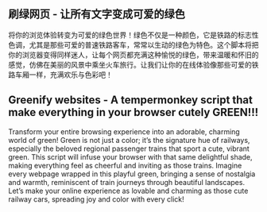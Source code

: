 ## 刷绿网页 - 让所有文字变成可爱的绿色

将你的浏览体验转变为可爱的绿色世界！绿色不仅是一种颜色，它是铁路的标志性色调，尤其是那些可爱的普速铁路客车，常常以生动的绿色为特色。这个脚本将把你的浏览器变得同样迷人，让每个网页都充满这种愉悦的绿色，带来温暖和怀旧的感觉，仿佛在美丽的风景中乘坐火车旅行。让我们让你的在线体验像那些可爱的铁路车厢一样，充满欢乐与色彩吧！

## Greenify websites - A tempermonkey script that make everything in your browser cutely GREEN!!!

Transform your entire browsing experience into an adorable, charming world of green! Green is not just a color; it’s the signature hue of railways, especially the beloved regional passenger trains that sport a cute, vibrant green. This script will infuse your browser with that same delightful shade, making everything feel as cheerful and inviting as those trains. Imagine every webpage wrapped in this playful green, bringing a sense of nostalgia and warmth, reminiscent of train journeys through beautiful landscapes. Let’s make your online experience as lovable and charming as those cute railway cars, spreading joy and color with every click!
